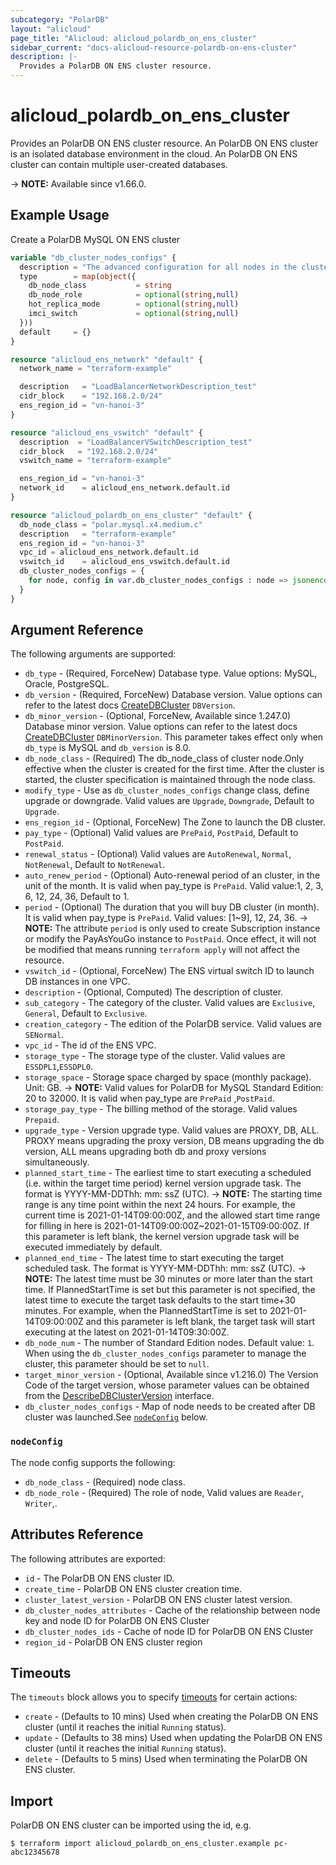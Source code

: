 ```yaml
---
subcategory: "PolarDB"
layout: "alicloud"
page_title: "Alicloud: alicloud_polardb_on_ens_cluster"
sidebar_current: "docs-alicloud-resource-polardb-on-ens-cluster"
description: |-
  Provides a PolarDB ON ENS cluster resource.
---
```


# alicloud_polardb_on_ens_cluster

Provides an PolarDB ON ENS cluster resource. An PolarDB ON ENS cluster is an isolated database
environment in the cloud. An PolarDB ON ENS cluster can contain multiple user-created
databases.

-> **NOTE:** Available since v1.66.0.

## Example Usage

Create a PolarDB MySQL ON ENS cluster

```terraform
variable "db_cluster_nodes_configs" {
  description = "The advanced configuration for all nodes in the cluster except for the RW node, including db_node_class, hot_replica_mode, and imci_switch properties."
  type        = map(object({
    db_node_class           = string
    db_node_role            = optional(string,null)
    hot_replica_mode        = optional(string,null)
    imci_switch             = optional(string,null)
  }))
  default     = {}
}

resource "alicloud_ens_network" "default" {
  network_name = "terraform-example"

  description   = "LoadBalancerNetworkDescription_test"
  cidr_block    = "192.168.2.0/24"
  ens_region_id = "vn-hanoi-3"
}

resource "alicloud_ens_vswitch" "default" {
  description  = "LoadBalancerVSwitchDescription_test"
  cidr_block   = "192.168.2.0/24"
  vswitch_name = "terraform-example"

  ens_region_id = "vn-hanoi-3"
  network_id    = alicloud_ens_network.default.id
}

resource "alicloud_polardb_on_ens_cluster" "default" {
  db_node_class = "polar.mysql.x4.medium.c"
  description   = "terraform-example"
  ens_region_id = "vn-hanoi-3"
  vpc_id = alicloud_ens_network.default.id
  vswitch_id    = alicloud_ens_vswitch.default.id
  db_cluster_nodes_configs = {
    for node, config in var.db_cluster_nodes_configs : node => jsonencode({for k, v in config : k => v if v != null})
  }
}

```

## Argument Reference

The following arguments are supported:

* `db_type` - (Required, ForceNew) Database type. Value options: MySQL, Oracle, PostgreSQL.
* `db_version` - (Required, ForceNew) Database version. Value options can refer to the latest docs [CreateDBCluster](https://www.alibabacloud.com/help/en/polardb/latest/createdbcluster-1) `DBVersion`.
* `db_minor_version` - (Optional, ForceNew, Available since 1.247.0) Database minor version. Value options can refer to the latest docs [CreateDBCluster](https://www.alibabacloud.com/help/en/polardb/latest/createdbcluster-1) `DBMinorVersion`. This parameter takes effect only when `db_type` is MySQL and `db_version` is 8.0.
* `db_node_class` - (Required) The db_node_class of cluster node.Only effective when the cluster is created for the first time. After the cluster is started, the cluster specification is maintained through the node class.
* `modify_type` - Use as `db_cluster_nodes_configs` change class, define upgrade or downgrade. Valid values are `Upgrade`, `Downgrade`, Default to `Upgrade`.
* `ens_region_id` - (Optional, ForceNew) The Zone to launch the DB cluster. 
* `pay_type` - (Optional) Valid values are `PrePaid`, `PostPaid`, Default to `PostPaid`.
* `renewal_status` - (Optional) Valid values are `AutoRenewal`, `Normal`, `NotRenewal`, Default to `NotRenewal`.
* `auto_renew_period` - (Optional) Auto-renewal period of an cluster, in the unit of the month. It is valid when pay_type is `PrePaid`. Valid value:1, 2, 3, 6, 12, 24, 36, Default to 1.
* `period` - (Optional) The duration that you will buy DB cluster (in month). It is valid when pay_type is `PrePaid`. Valid values: [1~9], 12, 24, 36.
-> **NOTE:** The attribute `period` is only used to create Subscription instance or modify the PayAsYouGo instance to `PostPaid`. Once effect, it will not be modified that means running `terraform apply` will not affect the resource.
* `vswitch_id` - (Optional, ForceNew) The ENS virtual switch ID to launch DB instances in one VPC.
* `description` - (Optional, Computed) The description of cluster.
* `sub_category` - The category of the cluster. Valid values are `Exclusive`, `General`, Default to `Exclusive`.
* `creation_category` - The edition of the PolarDB service. Valid values are `SENormal`.
* `vpc_id` - The id of the ENS VPC.
* `storage_type` - The storage type of the cluster. Valid values are `ESSDPL1`,`ESSDPL0`.
* `storage_space` - Storage space charged by space (monthly package). Unit: GB.
-> **NOTE:**  Valid values for PolarDB for MySQL Standard Edition: 20 to 32000. It is valid when pay_type are `PrePaid` ,`PostPaid`.
* `storage_pay_type` - The billing method of the storage. Valid values `Prepaid`.
* `upgrade_type` - Version upgrade type. Valid values are PROXY, DB, ALL. PROXY means upgrading the proxy version, DB means upgrading the db version, ALL means upgrading both db and proxy versions simultaneously.
* `planned_start_time` - The earliest time to start executing a scheduled (i.e. within the target time period) kernel version upgrade task. The format is YYYY-MM-DDThh: mm: ssZ (UTC).
-> **NOTE:** The starting time range is any time point within the next 24 hours. For example, the current time is 2021-01-14T09:00:00Z, and the allowed start time range for filling in here is 2021-01-14T09:00:00Z~2021-01-15T09:00:00Z. If this parameter is left blank, the kernel version upgrade task will be executed immediately by default.
* `planned_end_time` - The latest time to start executing the target scheduled task. The format is YYYY-MM-DDThh: mm: ssZ (UTC).
-> **NOTE:** The latest time must be 30 minutes or more later than the start time. If PlannedStartTime is set but this parameter is not specified, the latest time to execute the target task defaults to the start time+30 minutes. For example, when the PlannedStartTime is set to 2021-01-14T09:00:00Z and this parameter is left blank, the target task will start executing at the latest on 2021-01-14T09:30:00Z.
* `db_node_num` - The number of Standard Edition nodes. Default value: `1`. When using the `db_cluster_nodes_configs` parameter to manage the cluster, this parameter should be set to `null`.
* `target_minor_version` - (Optional, Available since v1.216.0) The Version Code of the target version, whose parameter values can be obtained from the [DescribeDBClusterVersion](https://www.alibabacloud.com/help/en/polardb/latest/describedbclusterversion) interface.
* `db_cluster_nodes_configs` - Map of node needs to be created after DB cluster was launched.See [`nodeConfig`](#nodeConfig) below.

### `nodeConfig`

The node config supports the following:

* `db_node_class` - (Required) node class.
* `db_node_role` - (Required) The role of node, Valid values are `Reader`, `Writer`,.

## Attributes Reference

The following attributes are exported:

* `id` - The PolarDB ON ENS cluster ID.
* `create_time` - PolarDB ON ENS cluster creation time.  
* `cluster_latest_version` - PolarDB ON ENS cluster latest version.
* `db_cluster_nodes_attributes` - Cache of the relationship between node key and node ID for PolarDB ON ENS Cluster
* `db_cluster_nodes_ids` - Cache of node ID for PolarDB ON ENS Cluster
* `region_id`  - PolarDB ON ENS cluster region

## Timeouts

The `timeouts` block allows you to specify [timeouts](https://developer.hashicorp.com/terraform/language/resources/syntax#operation-timeouts) for certain actions:

* `create` - (Defaults to 10 mins) Used when creating the PolarDB ON ENS cluster (until it reaches the initial `Running` status).
* `update` - (Defaults to 38 mins) Used when updating the PolarDB ON ENS cluster (until it reaches the initial `Running` status).
* `delete` - (Defaults to 5 mins) Used when terminating the PolarDB ON ENS cluster.

## Import

PolarDB ON ENS cluster can be imported using the id, e.g.

```shell
$ terraform import alicloud_polardb_on_ens_cluster.example pc-abc12345678
```
